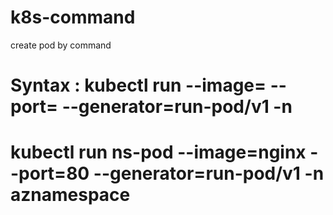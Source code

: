 # k8s-command

create pod by command
# Syntax : kubectl run --image= --port= --generator=run-pod/v1 -n
 # kubectl run ns-pod --image=nginx --port=80 --generator=run-pod/v1 -n aznamespace

